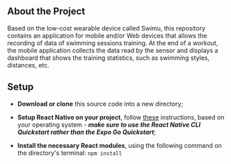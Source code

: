 ## About the Project
Based on the low-cost wearable device called Swimu, this repository contains an application for mobile and/or Web devices that allows the recording of data of swimming sessions training. At the end of a workout, the mobile application collects the data read by the sensor and displays a dashboard that shows the training statistics, such as swimming styles, distances, etc.

## Setup
- **Download or clone** this source code into a new directory;

- **Setup React Native on your project**, follow [these](https://reactnative.dev/docs/environment-setup) instructions, based on your operating system - ***make sure to use the React Native CLI Quickstart rather than the Expo Go Quickstart***;

- **Install the necessary React modules**, using the following command on the directory's terminal:
```npm install```
